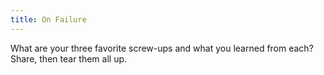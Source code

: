 ```yaml
---
title: On Failure
---
```

What are your three favorite screw-ups and what you learned from each? Share, then tear them all up.
